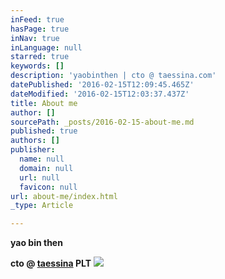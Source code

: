 ```yaml
---
inFeed: true
hasPage: true
inNav: true
inLanguage: null
starred: true
keywords: []
description: 'yaobinthen | cto @ taessina.com'
datePublished: '2016-02-15T12:09:45.465Z'
dateModified: '2016-02-15T12:03:37.437Z'
title: About me
author: []
sourcePath: _posts/2016-02-15-about-me.md
published: true
authors: []
publisher:
  name: null
  domain: null
  url: null
  favicon: null
url: about-me/index.html
_type: Article

---
```

**yao bin then**

**cto @ [taessina][0] PLT**
![](https://the-grid-user-content.s3-us-west-2.amazonaws.com/1754e3d1-a5f1-4169-b1b7-682aac6214d1.png)

[0]: taessina.com